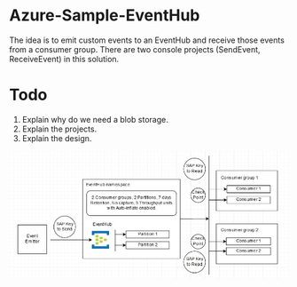 # Azure-Sample-EventHub
The idea is to emit custom events to an EventHub and receive those events from a consumer group. There are two console projects (SendEvent, ReceiveEvent) in this solution. 

# Todo
1. Explain why do we need a blob storage.
2. Explain the projects.
3. Explain the design.

<img src="Architecture.jpg" />

